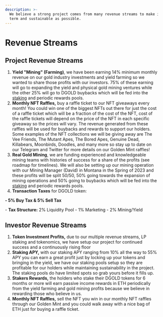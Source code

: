 ```yaml
---
description: >-
  We believe a strong project comes from many revenue streams to make it as long
  term and sustainable as possible.
---
```


# Revenue Streams

## Project Revenue Streams

1. **Yield "Mining" (Farming)**, we have been earning 14% minimum monthly revenue on our gold industry investments and yield farming so we wanted to share those profits with our investors. 75% of these earning will go to expanding the yield and physical gold mining ventures while the other 25% will go to DGOLD buybacks which will be fed into the [staking](../supporting-mechanisms/usddgold-staking.md) and periodic rewards pools.
2. **Monthly NFT Raffles,** buy a raffle ticket to our NFT giveaways every month! You could win one of the biggest NFTs out there for just the cost of a raffle ticket which will be a fraction of the cost of the NFT, cost of the raffle tickets will depend on the price of the NFT in each specific giveaway so the prices will vary. The revenue generated from these raffles will be used for buybacks and rewards to support our holders. Some examples of the NFT collections we will be giving away are The Vee Friends, The Mutant Apes, The Bored Apes, Genuine Dead, Killabears, Moonbirds, Doodles, and many more so stay up to date on our Telegram and Twitter for more details on our Golden Mint raffles!
3. **Real Gold Mining**, we are funding experienced and knowledgeable mining teams with histories of success for a share of the profits (see roadmap for timelines). We will also be setting up our mining operation with our Mining Manager (David) in Montana in the Spring of 2023 and these profits will be split 50/50, 50% going towards the expansion of mining operations and 50% going to buybacks which will be fed into the [staking](../supporting-mechanisms/usddgold-staking.md) and periodic rewards pools.
4. **Transaction Taxes** for DGOLD token:&#x20;

&#x20;         **- 5% Buy Tax & 5% Sell Tax**&#x20;

&#x20;         \- **Tax Structure:** 2% Liquidity Pool - 1% Marketing - 2% Mining/Yield



## Investor Revenue Streams

1. **Token Investment Profits,** due to our multiple revenue streams, LP staking and tokenomics, we have setup our project for continued success and a continuously rising floor
2. **Staking APY,** with our staking APY ranging from 10% all the way to 55% APY you can earn a great profit just by locking up your tokens and bringing in the yield, we have our staking pools setup so they are profitable for our holders while maintaining sustainability in the project. The staking pools do have limited spots so grab yours before it fills up.
3. **Stakers Rewards,** the holders who stake their DGOLD tokens for 6 months or more will earn passive income rewards in ETH periodically from the yield farming and gold mining profits because we believe in rewarding those who believe in us.
4. **Monthly NFT Raffles,** sell the NFT you win in our monthly NFT raffles through our Golden Mint and you could walk away with a nice bag of ETH just for buying a raffle ticket.



<figure><img src="../.gitbook/assets/whitepaper2 (1).png" alt=""><figcaption></figcaption></figure>
